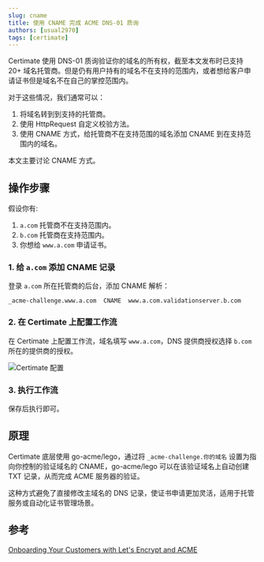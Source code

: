 ```yaml
---
slug: cname
title: 使用 CNAME 完成 ACME DNS-01 质询
authors: [usual2970]
tags: [certimate]
---
```


Certimate 使用 DNS-01 质询验证你的域名的所有权，截至本文发布时已支持 20+ 域名托管商。但是仍有用户持有的域名不在支持的范围内，或者想给客户申请证书但是域名不在自己的掌控范围内。

对于这些情况，我们通常可以：

1. 将域名转到到支持的托管商。
2. 使用 HttpRequest 自定义校验方法。
3. 使用 CNAME 方式，给托管商不在支持范围的域名添加 CNAME 到在支持范围内的域名。

本文主要讨论 CNAME 方式。

<!-- truncate -->

## 操作步骤

假设你有:

1. `a.com` 托管商不在支持范围内。
2. `b.com` 托管商在支持范围内。
3. 你想给 `www.a.com` 申请证书。

### 1. 给 `a.com` 添加 CNAME 记录

登录 `a.com` 所在托管商的后台，添加 CNAME 解析：

```text
_acme-challenge.www.a.com  CNAME  www.a.com.validationserver.b.com
```

### 2. 在 Certimate 上配置工作流

在 Certimate 上配置工作流，域名填写 `www.a.com`，DNS 提供商授权选择 `b.com` 所在的提供商的授权。

![Certimate 配置](https://i.imgur.com/yXASmOZ.png)

### 3. 执行工作流

保存后执行即可。

## 原理

Certimate 底层使用 go-acme/lego，通过将 `_acme-challenge.你的域名` 设置为指向你控制的验证域名的 CNAME，go-acme/lego 可以在该验证域名上自动创建 TXT 记录，从而完成 ACME 服务器的验证。

这种方式避免了直接修改主域名的 DNS 记录，使证书申请更加灵活，适用于托管服务或自动化证书管理场景。

## 参考

[Onboarding Your Customers with Let's Encrypt and ACME](https://letsencrypt.org/2019/10/09/onboarding-your-customers-with-lets-encrypt-and-acme/)

